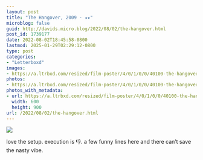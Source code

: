 ```yaml
---
layout: post
title: "The Hangover, 2009 - ★★"
microblog: false
guid: http://davids.micro.blog/2022/08/02/the-hangover.html
post_id: 1739177
date: 2022-08-02T18:45:58-0800
lastmod: 2025-01-29T02:29:12-0800
type: post
categories:
- "Letterboxd"
images:
- https://a.ltrbxd.com/resized/film-poster/4/0/1/0/0/40100-the-hangover-0-600-0-900-crop.jpg?v=6464871bf5
photos:
- https://a.ltrbxd.com/resized/film-poster/4/0/1/0/0/40100-the-hangover-0-600-0-900-crop.jpg?v=6464871bf5
photos_with_metadata:
- url: https://a.ltrbxd.com/resized/film-poster/4/0/1/0/0/40100-the-hangover-0-600-0-900-crop.jpg?v=6464871bf5
  width: 600
  height: 900
url: /2022/08/02/the-hangover.html
---
```

<p><img src="https://a.ltrbxd.com/resized/film-poster/4/0/1/0/0/40100-the-hangover-0-600-0-900-crop.jpg?v=6464871bf5"/></p> <p>love the setup. execution is 👎. a few funny lines here and there can’t save the nasty vibe.</p>
